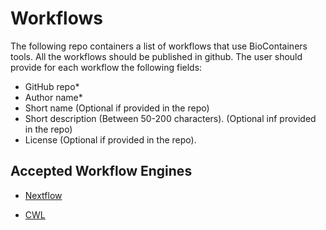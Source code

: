 Workflows
========================

The following repo containers a list of workflows that use BioContainers tools. All the workflows should be published in github. 
The user should provide for each workflow the following fields: 

- GitHub repo* 
- Author name*
- Short name (Optional if provided in the repo)
- Short description (Between 50-200 characters). (Optional inf provided in the repo)
- License (Optional if provided in the repo). 

Accepted Workflow Engines
----------------------------

- [Nextflow](https://www.nextflow.io/)

- [CWL](https://www.commonwl.org/)


